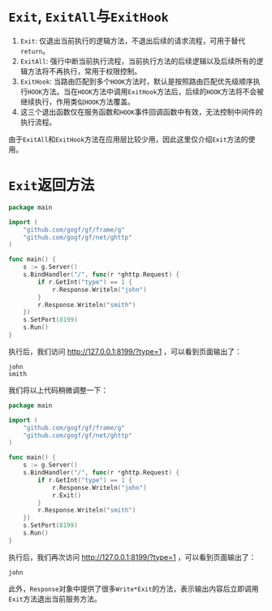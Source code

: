 
# `Exit`, `ExitAll`与`ExitHook`

1. `Exit`: 仅退出当前执行的逻辑方法，不退出后续的请求流程，可用于替代`return`。
1. `ExitAll`: 强行中断当前执行流程，当前执行方法的后续逻辑以及后续所有的逻辑方法将不再执行，常用于权限控制。
1. `ExitHook`: 当路由匹配到多个`HOOK`方法时，默认是按照路由匹配优先级顺序执行`HOOK`方法。当在`HOOK`方法中调用`ExitHook`方法后，后续的`HOOK`方法将不会被继续执行，作用类似`HOOK`方法覆盖。
1. 这三个退出函数仅在服务函数和`HOOK`事件回调函数中有效，无法控制中间件的执行流程。

由于`ExitAll`和`ExitHook`方法在应用层比较少用，因此这里仅介绍`Exit`方法的使用。


# `Exit`返回方法

```go
package main

import (
	"github.com/gogf/gf/frame/g"
	"github.com/gogf/gf/net/ghttp"
)

func main() {
	s := g.Server()
	s.BindHandler("/", func(r *ghttp.Request) {
		if r.GetInt("type") == 1 {
			r.Response.Writeln("john")
		}
		r.Response.Writeln("smith")
	})
	s.SetPort(8199)
	s.Run()
}
```
执行后，我们访问 http://127.0.0.1:8199/?type=1 ，可以看到页面输出了：
```
john
smith
```
我们将以上代码稍微调整一下：
```go
package main

import (
	"github.com/gogf/gf/frame/g"
	"github.com/gogf/gf/net/ghttp"
)

func main() {
	s := g.Server()
	s.BindHandler("/", func(r *ghttp.Request) {
		if r.GetInt("type") == 1 {
            r.Response.Writeln("john")
            r.Exit()
		}
		r.Response.Writeln("smith")
	})
	s.SetPort(8199)
	s.Run()
}
```
执行后，我们再次访问 http://127.0.0.1:8199/?type=1 ，可以看到页面输出了：
```
john
```
此外，`Response`对象中提供了很多`Write*Exit`的方法，表示输出内容后立即调用`Exit`方法退出当前服务方法。


